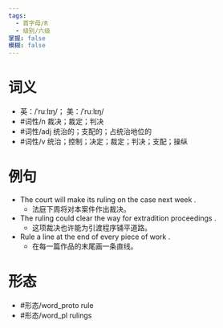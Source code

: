 ```yaml
---
tags:
  - 首字母/R
  - 级别/六级
掌握: false
模糊: false
---
```

# 词义
- 英：/ˈruːlɪŋ/； 美：/ˈruːlɪŋ/
- #词性/n  裁决；裁定；判决
- #词性/adj  统治的；支配的；占统治地位的
- #词性/v  统治；控制；决定；裁定；判决；支配；操纵
# 例句
- The court will make its ruling on the case next week .
	- 法庭下周将对本案件作出裁决。
- The ruling could clear the way for extradition proceedings .
	- 这项裁决也许能为引渡程序铺平道路。
- Rule a line at the end of every piece of work .
	- 在每一篇作品的末尾画一条直线。
# 形态
- #形态/word_proto rule
- #形态/word_pl rulings
